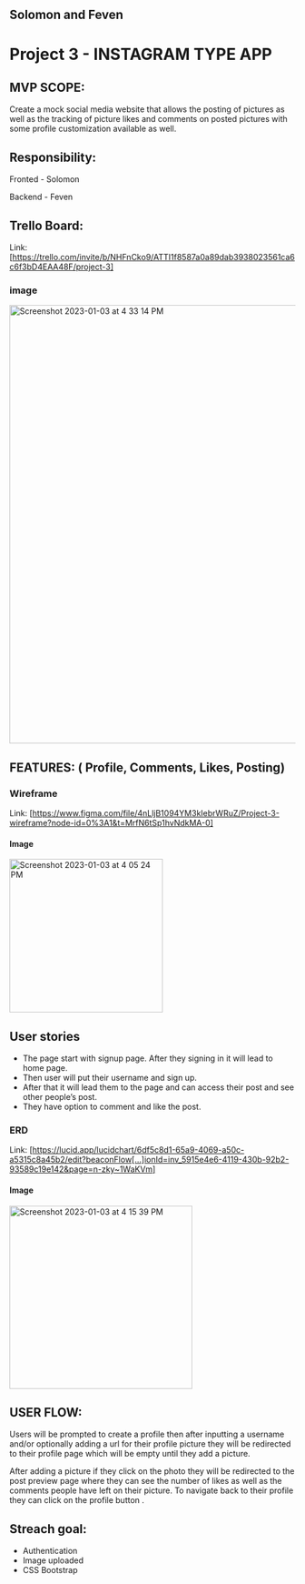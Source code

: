 ## Solomon and Feven

# Project 3 - INSTAGRAM TYPE APP

## MVP SCOPE:

Create a mock social media website that allows the posting of pictures as well as the tracking of picture likes and comments on posted  pictures with some profile customization available as well.

## Responsibility:

Fronted - Solomon

Backend - Feven

## Trello Board: 

Link: [https://trello.com/invite/b/NHFnCko9/ATTI1f8587a0a89dab3938023561ca6c6f3bD4EAA48F/project-3]

### image

<img width="771" alt="Screenshot 2023-01-03 at 4 33 14 PM" src="https://user-images.githubusercontent.com/117063196/210445005-929ac53a-8347-450c-82aa-c06ec3a4c42c.png">

## FEATURES:  ( Profile, Comments, Likes, Posting)

### Wireframe

Link: [https://www.figma.com/file/4nLljB1094YM3kIebrWRuZ/Project-3-wireframe?node-id=0%3A1&t=MrfN6tSp1hvNdkMA-0]

#### Image

<img width="270" alt="Screenshot 2023-01-03 at 4 05 24 PM" src="https://user-images.githubusercontent.com/117063196/210444088-5ead5a74-eddd-4121-b4e2-075faa946d63.png">

## User stories

* The page start with signup page. After they signing in it will lead to home page.
* Then user will put their username and sign up.
* After that it will lead them to the page  and can access their post and see other people’s post. 
* They have option to comment and like the post.

### ERD

Link: [https://lucid.app/lucidchart/6df5c8d1-65a9-4069-a50c-a5315c8a45b2/edit?beaconFlow[…]ionId=inv_5915e4e6-4119-430b-92b2-93589c19e142&page=n-zky~1WaKVm]

#### Image

<img width="322" alt="Screenshot 2023-01-03 at 4 15 39 PM" src="https://user-images.githubusercontent.com/117063196/210444162-a4be7c20-57c7-409a-8c8d-98134f741433.png">

## USER FLOW:

Users will be prompted to create a profile then after inputting a username and/or optionally adding a url for their profile picture they will be redirected to their profile page which will be empty until they add a picture. 

After adding a picture if they click on the photo they will be redirected to the post preview page where they can see the number of likes as well as the comments people have left on their picture.  To navigate back to their profile they can click on the profile button .

## Streach goal:

* Authentication
* Image uploaded
* CSS Bootstrap

